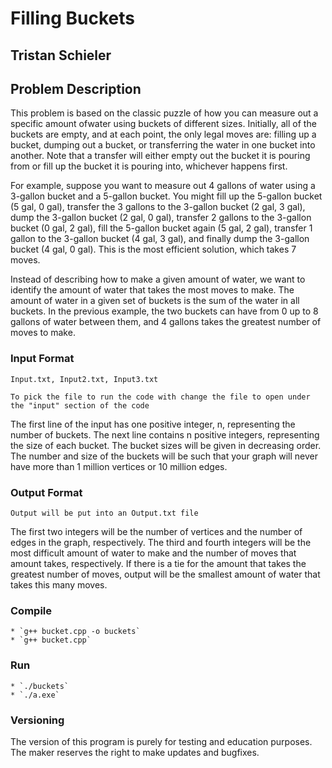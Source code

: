 # Filling Buckets
## Tristan Schieler

## Problem Description

This problem is based on the classic puzzle of how you can measure out a specific amount ofwater using buckets of different sizes. Initially, all of the buckets are empty, and at each point, the only legal moves are: filling up a bucket, dumping out a bucket, or transferring the water in one bucket into another. Note that a transfer will either empty out the bucket it is pouring from or fill up the bucket it is pouring into, whichever happens first.

For example, suppose you want to measure out 4 gallons of water using a 3-gallon bucket and a 5-gallon bucket. You might fill up the 5-gallon bucket (5 gal,  0 gal), transfer the 3 gallons to the 3-gallon bucket (2 gal, 3 gal), dump the 3-gallon bucket (2 gal, 0 gal), transfer 2 gallons to the 3-gallon bucket (0 gal, 2 gal), fill the 5-gallon bucket again (5 gal, 2 gal), transfer 1 gallon to the 3-gallon bucket (4 gal, 3 gal), and finally dump the 3-gallon bucket (4 gal, 0 gal). This is the most efficient solution, which takes 7 moves. 

Instead of describing how to make a given amount of water, we want to identify the amount of water that takes the most moves to make.  The amount of water in a given set of buckets is the sum of the water in all buckets.  In the previous example, the two buckets can have from 0 up to 8 gallons of water between them, and 4 gallons takes the greatest number of moves to make.

### Input Format

`Input.txt, Input2.txt, Input3.txt`

`To pick the file to run the code with change the file to open under the "input" section of the code`

The first line of the input has one positive integer, n, representing the number of buckets. The next line contains n positive integers, representing the size of each bucket. The bucket sizes will be given in decreasing order. The number and size of the buckets will be such that your graph will never have more than 1 million vertices or 10 million edges.

### Output Format

`Output will be put into an Output.txt file`

The first two integers will be the number of vertices and the number of edges in the graph, respectively. The third and fourth integers will be the most difficult amount of water to make and the number of moves that amount takes, respectively. If there is a tie for the amount that takes the greatest number of moves, output will be the smallest amount of water that takes this many moves.

### Compile
    * `g++ bucket.cpp -o buckets`
    * `g++ bucket.cpp`

### Run
    * `./buckets`
    * `./a.exe`

### Versioning 

The version of this program is purely for testing and education purposes. The maker reserves the right to make updates and bugfixes.
